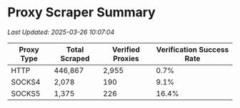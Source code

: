 # Proxy Scraper Summary

_Last Updated: 2025-03-26 10:07:04_

| Proxy Type | Total Scraped | Verified Proxies | Verification Success Rate |
|------------|--------------|------------------|--------------------------|
| HTTP | 446,867 | 2,955 | 0.7% |
| SOCKS4 | 2,078 | 190 | 9.1% |
| SOCKS5 | 1,375 | 226 | 16.4% |
